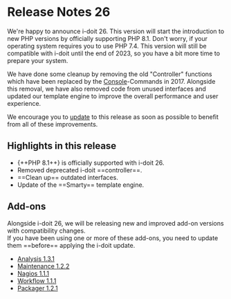 # Release Notes 26

We're happy to announce i-doit 26. This version will start the introduction to new PHP versions by officially supporting PHP 8.1. Don't worry, if your operating system requires you to use PHP 7.4. This version will still be compatible with i-doit until the end of 2023, so you have a bit more time to prepare your system.

We have done some cleanup by removing the old "Controller" functions which have been replaced by the [Console](../../automatisierung-und-integration/cli/console/index.md)-Commands in 2017. Alongside this removal, we have also removed code from unused interfaces and updated our template engine to improve the overall performance and user experience.

We encourage you to [update](../../wartung-und-betrieb/update-einspielen.md) to this release as soon as possible to benefit from all of these improvements.

## Highlights in this release

-   {++PHP 8.1++} is officially supported with i-doit 26.
-   Removed deprecated i-doit ==controller==.
-   ==Clean up== outdated interfaces.
-   Update of the ==Smarty== template engine.

## Add-ons

Alongside i-doit 26, we will be releasing new and improved add-on versions with compatibility changes.<br>
If you have been using one or more of these add-ons, you need to update them ==before== applying the i-doit update.

-   [Analysis 1.3.1](../../i-doit-pro-add-ons/analysis.md#releases)
-   [Maintenance 1.2.2](../../i-doit-pro-add-ons/maintenance.md#releases)
-   [Nagios 1.1.1](../..//automatisierung-und-integration/network-monitoring/nagios.md)
-   [Workflow 1.1.1](../../i-doit-pro-add-ons/workflow.md#releases)
-   [Packager 1.2.1](../../i-doit-pro-add-ons/add-on-packager.md#releases)
